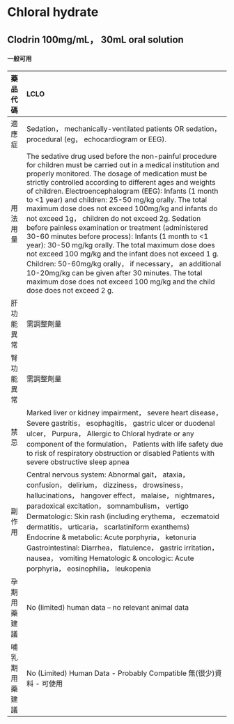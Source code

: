 # Chloral hydrate

## Clodrin 100mg/mL， 30mL oral solution

#### 一般可用

| 藥品代碼       | LCLO                                                                                                                                                                                                                                                                                                                                                                                                                                                                                                                                                                                                                                                                                                                                                                                                                                                                                         |
|:---------------|:---------------------------------------------------------------------------------------------------------------------------------------------------------------------------------------------------------------------------------------------------------------------------------------------------------------------------------------------------------------------------------------------------------------------------------------------------------------------------------------------------------------------------------------------------------------------------------------------------------------------------------------------------------------------------------------------------------------------------------------------------------------------------------------------------------------------------------------------------------------------------------------------|
| 適應症         | Sedation， mechanically-ventilated patients OR sedation， procedural (eg， echocardiogram or EEG).                                                                                                                                                                                                                                                                                                                                                                                                                                                                                                                                                                                                                                                                                                                                                                                           |
| 用法用量       | The sedative drug used before the non-painful procedure for children must be carried out in a medical institution and properly monitored. The dosage of medication must be strictly controlled according to different ages and weights of children. Electroencephalogram (EEG): Infants (1 month to <1 year) and children: 25-50 mg/kg orally. The total maximum dose does not exceed 100mg/kg and infants do not exceed 1g， children do not exceed 2g. Sedation before painless examination or treatment (administered 30-60 minutes before process): Infants (1 month to <1 year): 30-50 mg/kg orally. The total maximum dose does not exceed 100 mg/kg and the infant does not exceed 1 g. Children: 50-60mg/kg orally， if necessary， an additional 10-20mg/kg can be given after 30 minutes. The total maximum dose does not exceed 100 mg/kg and the child dose does not exceed 2 g. |
| 肝功能異常     | 需調整劑量                                                                                                                                                                                                                                                                                                                                                                                                                                                                                                                                                                                                                                                                                                                                                                                                                                                                                   |
| 腎功能異常     | 需調整劑量                                                                                                                                                                                                                                                                                                                                                                                                                                                                                                                                                                                                                                                                                                                                                                                                                                                                                   |
| 禁忌           | Marked liver or kidney impairment， severe heart disease， Severe gastritis， esophagitis， gastric ulcer or duodenal ulcer， Purpura， Allergic to Chloral hydrate or any component of the formulation， Patients with life safety due to risk of respiratory obstruction or disabled Patients with severe obstructive sleep apnea                                                                                                                                                                                                                                                                                                                                                                                                                                                                                                                                                          |
| 副作用         | Central nervous system: Abnormal gait， ataxia， confusion， delirium， dizziness， drowsiness， hallucinations， hangover effect， malaise， nightmares， paradoxical excitation， somnambulism， vertigo Dermatologic: Skin rash (including erythema， eczematoid dermatitis， urticaria， scarlatiniform exanthems) Endocrine & metabolic: Acute porphyria， ketonuria Gastrointestinal: Diarrhea， flatulence， gastric irritation， nausea， vomiting Hematologic & oncologic: Acute porphyria， eosinophilia， leukopenia                                                                                                                                                                                                                                                                                                                                                              |
| 孕期用藥建議   | No (limited) human data – no relevant animal data                                                                                                                                                                                                                                                                                                                                                                                                                                                                                                                                                                                                                                                                                                                                                                                                                                            |
| 哺乳期用藥建議 | No (Limited) Human Data - Probably Compatible 無(很少)資料 - 可使用                                                                                                                                                                                                                                                                                                                                                                                                                                                                                                                                                                                                                                                                                                                                                                                                                          |

